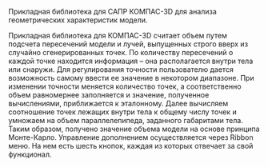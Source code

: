 Прикладная библиотека для САПР КОМПАС-3D для анализа геометрических характеристик модели.

Прикладная библиотека для КОМПАС-3D считает объем путем подсчета пересечений модели и лучей, выпущенных строго вверх из случайно сгенерированных точек. По количеству пересечений о каждой точке находится информация – она располагается внутри тела или снаружи. Для регулирования точности пользователю дается возможность самому ввести ее значение в некотором диапазоне. При изменении точности меняется количество точек, а соответственно объем равномернее заполняется и значение, полученное вычислениями, приближается к эталонному. Далее вычисляем соотношение точек лежащих внутри тела к общему числу точек и умножаем на объем параллелепипеда, заданного габаритами тела. Таким образом, получено значение объема модели на основе принципа Монте-Карло. Управление дополнением осуществляется через Ribbon меню. На нем есть шесть кнопок, каждая из которых отвечает за свой функционал.

